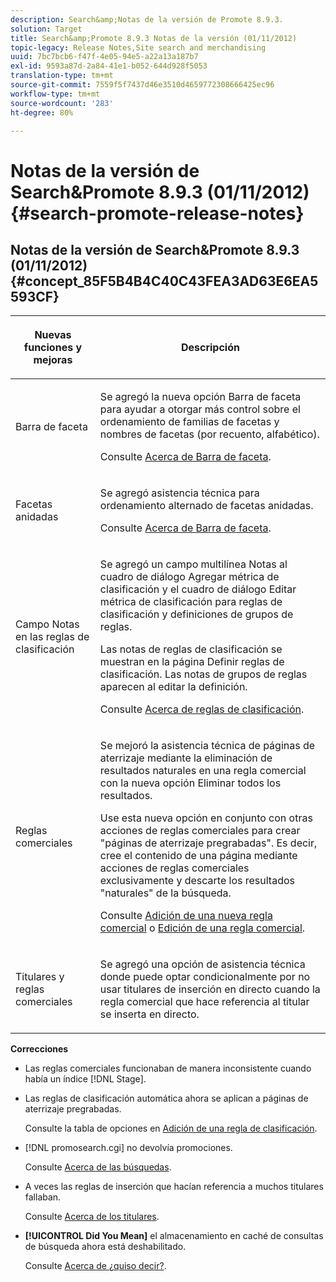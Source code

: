 ```yaml
---
description: Search&amp;Notas de la versión de Promote 8.9.3.
solution: Target
title: Search&amp;Promote 8.9.3 Notas de la versión (01/11/2012)
topic-legacy: Release Notes,Site search and merchandising
uuid: 7bc7bcb6-f47f-4e05-94e5-a22a13a187b7
exl-id: 9593a87d-2a84-41e1-b052-644d928f5053
translation-type: tm+mt
source-git-commit: 7559f5f7437d46e3510d4659772308666425ec96
workflow-type: tm+mt
source-wordcount: '283'
ht-degree: 80%

---
```


# Notas de la versión de Search&amp;Promote 8.9.3 (01/11/2012){#search-promote-release-notes}

## Notas de la versión de Search&amp;Promote 8.9.3 (01/11/2012) {#concept_85F5B4B4C40C43FEA3AD63E6EA5593CF}

<table> 
 <thead> 
  <tr> 
   <th colname="col1" class="entry"> <p>Nuevas funciones y mejoras </p> </th> 
   <th colname="col2" class="entry"> <p>Descripción </p> </th> 
  </tr> 
 </thead>
 <tbody> 
  <tr> 
   <td colname="col1"> <p>Barra de faceta </p> </td> 
   <td colname="col2"> <p> 
     <!--3309390--> Se agregó la nueva opción <span class="uicontrol">Barra de faceta</span> para ayudar a otorgar más control sobre el ordenamiento de familias de facetas y nombres de facetas (por recuento, alfabético). </p> <p>Consulte <a href="../c-about-design-menu/c-about-facet-rails.md#concept_1FDC8BCDFFC84A0889DA670F63D5F6DB" format="dita" scope="local">Acerca de Barra de faceta</a>. </p> </td> 
  </tr> 
  <tr> 
   <td colname="col1"> <p> Facetas anidadas </p> </td> 
   <td colname="col2"> <p> Se agregó asistencia técnica para ordenamiento alternado de facetas anidadas. </p> <p>Consulte <a href="../c-about-design-menu/c-about-facet-rails.md#concept_1FDC8BCDFFC84A0889DA670F63D5F6DB" format="dita" scope="local">Acerca de Barra de faceta</a>. </p> </td> 
  </tr> 
  <tr> 
   <td colname="col1"> <p>Campo Notas en las reglas de clasificación </p> </td> 
   <td colname="col2"> <p> 
     <!--3063772--> Se agregó un campo multilínea <span class="wintitle">Notas</span> al cuadro de diálogo <span class="wintitle">Agregar métrica de clasificación</span> y el cuadro de diálogo <span class="wintitle">Editar métrica de clasificación</span> para reglas de clasificación y definiciones de grupos de reglas. </p> <p>Las notas de reglas de clasificación se muestran en la página <span class="wintitle">Definir reglas de clasificación</span>. Las notas de grupos de reglas aparecen al editar la definición. </p> <p>Consulte <a href="../c-about-rules-menu/c-about-ranking-rules.md#concept_F555C076759B4E81B925441CFE707397" format="dita" scope="local">Acerca de reglas de clasificación</a>. </p> </td> 
  </tr> 
  <tr> 
   <td colname="col1"> <p>Reglas comerciales </p> </td> 
   <td colname="col2"> <p> 
     <!--3331637--> Se mejoró la asistencia técnica de páginas de aterrizaje mediante la eliminación de resultados naturales en una regla comercial con la nueva opción <span class="uicontrol">Eliminar todos los resultados</span>. </p> <p>Use esta nueva opción en conjunto con otras acciones de reglas comerciales para crear "páginas de aterrizaje pregrabadas". Es decir, cree el contenido de una página mediante acciones de reglas comerciales exclusivamente y descarte los resultados "naturales" de la búsqueda. </p> <p>Consulte <a href="../c-about-rules-menu/c-about-business-rules.md#task_BD3B31ED48BB4B1B8F1DCD3BFA2528E7" format="dita" scope="local">Adición de una nueva regla comercial</a> o <a href="../c-about-rules-menu/c-about-business-rules.md#task_375CFA75D1D94D9E92A35DE1228E5087" format="dita" scope="local">Edición de una regla comercial</a>. </p> </td> 
  </tr> 
  <tr> 
   <td colname="col1"> <p>Titulares y reglas comerciales </p> </td> 
   <td colname="col2"> <p> Se agregó una opción de asistencia técnica donde puede optar condicionalmente por no usar titulares de inserción en directo cuando la regla comercial que hace referencia al titular se inserta en directo. </p> </td> 
  </tr> 
 </tbody> 
</table>

**Correcciones**

* Las reglas comerciales funcionaban de manera inconsistente cuando había un índice [!DNL Stage].
* Las reglas de clasificación automática ahora se aplican a páginas de aterrizaje pregrabadas.

   Consulte la tabla de opciones en [Adición de una regla de clasificación](../c-about-rules-menu/c-about-ranking-rules.md#task_A132789FD4E5423DAD090DCDA7311E8A).

* [!DNL promosearch.cgi] no devolvía promociones.

   Consulte [Acerca de las búsquedas](../c-about-settings-menu/c-about-searching-menu.md#concept_207105CF26B1448F8A3D223787C56AB8).

* A veces las reglas de inserción que hacían referencia a muchos titulares fallaban.

   Consulte [Acerca de los titulares](../c-about-design-menu/c-about-banners.md#concept_5BBE01FEC6134393B43CC917C8CC64DA).

* **[!UICONTROL Did You Mean]** el almacenamiento en caché de consultas de búsqueda ahora está deshabilitado.

   Consulte [Acerca de ¿quiso decir?](../c-about-linguistics-menu/c-about-did-you-mean.md#concept_7D4F3C29EF184B538B8AE2ECAE0CDC5E).
